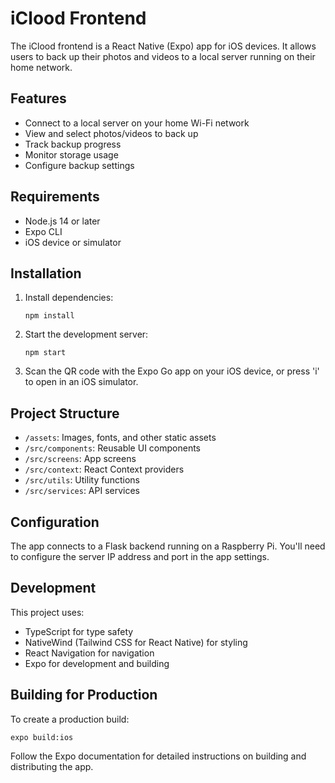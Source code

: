 # iClood Frontend

The iClood frontend is a React Native (Expo) app for iOS devices. It allows users to back up their photos and videos to a local server running on their home network.

## Features

- Connect to a local server on your home Wi-Fi network
- View and select photos/videos to back up
- Track backup progress
- Monitor storage usage
- Configure backup settings

## Requirements

- Node.js 14 or later
- Expo CLI
- iOS device or simulator

## Installation

1. Install dependencies:
   ```
   npm install
   ```

2. Start the development server:
   ```
   npm start
   ```

3. Scan the QR code with the Expo Go app on your iOS device, or press 'i' to open in an iOS simulator.

## Project Structure

- `/assets`: Images, fonts, and other static assets
- `/src/components`: Reusable UI components
- `/src/screens`: App screens
- `/src/context`: React Context providers
- `/src/utils`: Utility functions
- `/src/services`: API services

## Configuration

The app connects to a Flask backend running on a Raspberry Pi. You'll need to configure the server IP address and port in the app settings.

## Development

This project uses:
- TypeScript for type safety
- NativeWind (Tailwind CSS for React Native) for styling
- React Navigation for navigation
- Expo for development and building

## Building for Production

To create a production build:

```
expo build:ios
```

Follow the Expo documentation for detailed instructions on building and distributing the app. 